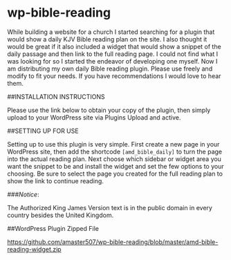# wp-bible-reading

While building a website for a church I started searching for a plugin that would show a daily KJV Bible reading plan on the site. I also thought it would be great if it also included a widget that would show a snippet of the daily passage and then link to the full reading page. I could not find what I was looking for so I started the endeavor of developing one myself. Now I am distributing my own daily Bible reading plugin. Please use freely and modify to fit your needs. If you have recommendations I would love to hear them.

##INSTALLATION INSTRUCTIONS

Please use the link below to obtain your copy of the plugin, then simply upload to your WordPress site via Plugins Upload and active.

##SETTING UP FOR USE

Setting up to use this plugin is very simple. First create a new page in your WordPress site, then add the shortcode `[amd_bible_daily]` to turn the page into the actual reading plan. Next choose which sidebar or widget area you want the snippet to be and install the widget and set the few options to your choosing. Be sure to select the page you created for the full reading plan to show the link to continue reading.

###*_Notice_*:

The Authorized King James Version text is in the public domain in every country besides the United Kingdom.

##WordPress Plugin Zipped File

https://github.com/amaster507/wp-bible-reading/blob/master/amd-bible-reading-widget.zip
